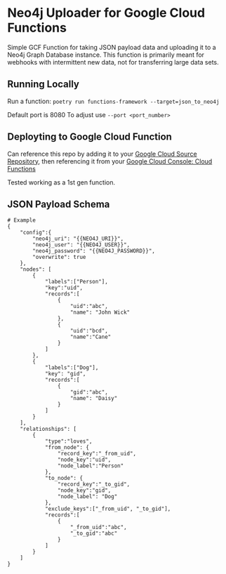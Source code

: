 # Neo4j Uploader for Google Cloud Functions
Simple GCF Function for taking JSON payload data and uploading it to a Neo4j Graph Database instance. This function is primarily meant for webhooks with intermittent new data, not for transferring large data sets.

## Running Locally
Run a function: `poetry run functions-framework --target=json_to_neo4j`

Default port is 8080
To adjust use `--port <port_number>`

## Deployting to Google Cloud Function
Can reference this repo by adding it to your [Google Cloud Source Repository](https://source.cloud.google.com/), then referencing it from your [Google Cloud Console: Cloud Functions](https://console.cloud.google.com/functions)

Tested working as a 1st gen function.

## JSON Payload Schema
```
# Example
{
    "config":{
        "neo4j_uri": "{{NEO4J_URI}}",
        "neo4j_user": "{{NEO4J_USER}}",
        "neo4j_password": "{{NEO4J_PASSWORD}}",
        "overwrite": true
    },
    "nodes": [
        {
            "labels":["Person"],
            "key":"uid",
            "records":[
                {
                    "uid":"abc",
                    "name": "John Wick"
                },
                {
                    "uid":"bcd",
                    "name":"Cane"
                }
            ]
        },
        {
            "labels":["Dog"],
            "key": "gid",
            "records":[
                {
                    "gid":"abc",
                    "name": "Daisy"
                }
            ]
        }
    ],
    "relationships": [
        {
            "type":"loves",
            "from_node": {
                "record_key":"_from_uid",
                "node_key":"uid",
                "node_label":"Person"
            },
            "to_node": {
                "record_key":"_to_gid",
                "node_key":"gid",
                "node_label": "Dog"
            },
            "exclude_keys":["_from_uid", "_to_gid"],
            "records":[
                {
                    "_from_uid":"abc",
                    "_to_gid":"abc"
                }
            ]
        }
    ]
}
```
